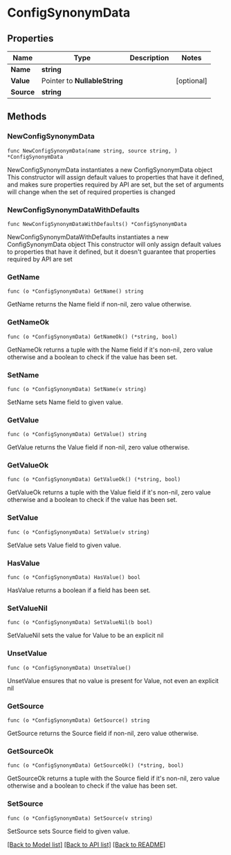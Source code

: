 # ConfigSynonymData

## Properties

Name | Type | Description | Notes
------------ | ------------- | ------------- | -------------
**Name** | **string** |  | 
**Value** | Pointer to **NullableString** |  | [optional] 
**Source** | **string** |  | 

## Methods

### NewConfigSynonymData

`func NewConfigSynonymData(name string, source string, ) *ConfigSynonymData`

NewConfigSynonymData instantiates a new ConfigSynonymData object
This constructor will assign default values to properties that have it defined,
and makes sure properties required by API are set, but the set of arguments
will change when the set of required properties is changed

### NewConfigSynonymDataWithDefaults

`func NewConfigSynonymDataWithDefaults() *ConfigSynonymData`

NewConfigSynonymDataWithDefaults instantiates a new ConfigSynonymData object
This constructor will only assign default values to properties that have it defined,
but it doesn't guarantee that properties required by API are set

### GetName

`func (o *ConfigSynonymData) GetName() string`

GetName returns the Name field if non-nil, zero value otherwise.

### GetNameOk

`func (o *ConfigSynonymData) GetNameOk() (*string, bool)`

GetNameOk returns a tuple with the Name field if it's non-nil, zero value otherwise
and a boolean to check if the value has been set.

### SetName

`func (o *ConfigSynonymData) SetName(v string)`

SetName sets Name field to given value.


### GetValue

`func (o *ConfigSynonymData) GetValue() string`

GetValue returns the Value field if non-nil, zero value otherwise.

### GetValueOk

`func (o *ConfigSynonymData) GetValueOk() (*string, bool)`

GetValueOk returns a tuple with the Value field if it's non-nil, zero value otherwise
and a boolean to check if the value has been set.

### SetValue

`func (o *ConfigSynonymData) SetValue(v string)`

SetValue sets Value field to given value.

### HasValue

`func (o *ConfigSynonymData) HasValue() bool`

HasValue returns a boolean if a field has been set.

### SetValueNil

`func (o *ConfigSynonymData) SetValueNil(b bool)`

 SetValueNil sets the value for Value to be an explicit nil

### UnsetValue
`func (o *ConfigSynonymData) UnsetValue()`

UnsetValue ensures that no value is present for Value, not even an explicit nil
### GetSource

`func (o *ConfigSynonymData) GetSource() string`

GetSource returns the Source field if non-nil, zero value otherwise.

### GetSourceOk

`func (o *ConfigSynonymData) GetSourceOk() (*string, bool)`

GetSourceOk returns a tuple with the Source field if it's non-nil, zero value otherwise
and a boolean to check if the value has been set.

### SetSource

`func (o *ConfigSynonymData) SetSource(v string)`

SetSource sets Source field to given value.



[[Back to Model list]](../README.md#documentation-for-models) [[Back to API list]](../README.md#documentation-for-api-endpoints) [[Back to README]](../README.md)



